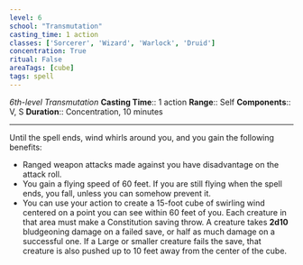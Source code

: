 ```yaml
---
level: 6
school: "Transmutation"
casting_time: 1 action
classes: ['Sorcerer', 'Wizard', 'Warlock', 'Druid']
concentration: True
ritual: False
areaTags: [cube]
tags: spell
---
```


_6th-level Transmutation_
**Casting Time**:: 1 action
**Range**:: Self
**Components**:: V, S
**Duration**:: Concentration, 10 minutes

---

Until the spell ends, wind whirls around you, and you gain the following benefits:


- Ranged weapon attacks made against you have disadvantage on the attack roll.
- You gain a flying speed of 60 feet. If you are still flying when the spell ends, you fall, unless you can somehow prevent it.
- You can use your action to create a 15-foot cube of swirling wind centered on a point you can see within 60 feet of you. Each creature in that area must make a Constitution saving throw. A creature takes **2d10** bludgeoning damage on a failed save, or half as much damage on a successful one. If a Large or smaller creature fails the save, that creature is also pushed up to 10 feet away from the center of the cube.



